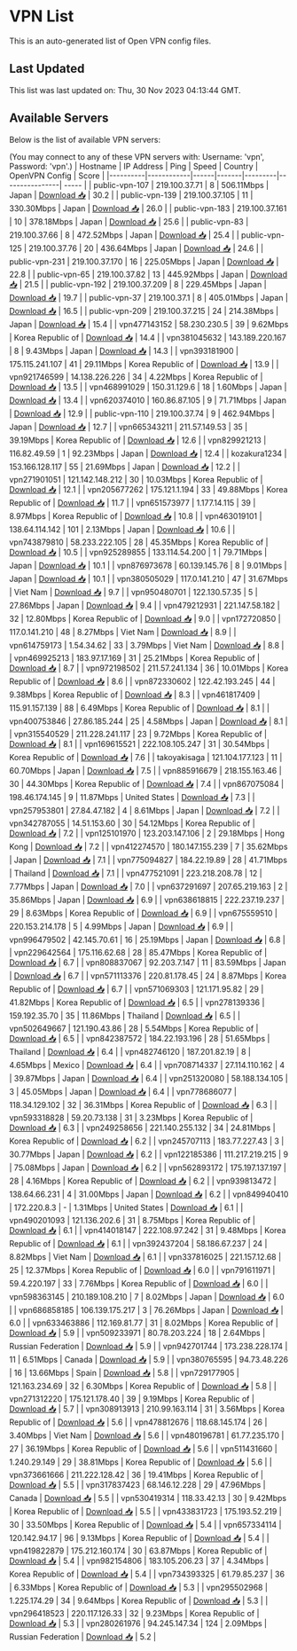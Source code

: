 # VPN List

This is an auto-generated list of Open VPN config files.

## Last Updated

This list was last updated on: Thu, 30 Nov 2023 04:13:44 GMT.

## Available Servers

Below is the list of available VPN servers:

(You may connect to any of these VPN servers with: Username: 'vpn', Password: 'vpn'.)
| Hostname | IP Address | Ping | Speed | Country | OpenVPN Config | Score |
|----------|------------|------|-------|---------|----------------| ----- |
| public-vpn-107 | 219.100.37.71 | 8 | 506.11Mbps | Japan | [Download 📥](./configs/server_0_JP.ovpn) | 30.2 |
| public-vpn-139 | 219.100.37.105 | 11 | 330.30Mbps | Japan | [Download 📥](./configs/server_1_JP.ovpn) | 26.0 |
| public-vpn-183 | 219.100.37.161 | 10 | 378.18Mbps | Japan | [Download 📥](./configs/server_2_JP.ovpn) | 25.6 |
| public-vpn-83 | 219.100.37.66 | 8 | 472.52Mbps | Japan | [Download 📥](./configs/server_3_JP.ovpn) | 25.4 |
| public-vpn-125 | 219.100.37.76 | 20 | 436.64Mbps | Japan | [Download 📥](./configs/server_4_JP.ovpn) | 24.6 |
| public-vpn-231 | 219.100.37.170 | 16 | 225.05Mbps | Japan | [Download 📥](./configs/server_5_JP.ovpn) | 22.8 |
| public-vpn-65 | 219.100.37.82 | 13 | 445.92Mbps | Japan | [Download 📥](./configs/server_6_JP.ovpn) | 21.5 |
| public-vpn-192 | 219.100.37.209 | 8 | 229.45Mbps | Japan | [Download 📥](./configs/server_7_JP.ovpn) | 19.7 |
| public-vpn-37 | 219.100.37.1 | 8 | 405.01Mbps | Japan | [Download 📥](./configs/server_8_JP.ovpn) | 16.5 |
| public-vpn-209 | 219.100.37.215 | 24 | 214.38Mbps | Japan | [Download 📥](./configs/server_9_JP.ovpn) | 15.4 |
| vpn477143152 | 58.230.230.5 | 39 | 9.62Mbps | Korea Republic of | [Download 📥](./configs/server_10_KR.ovpn) | 14.4 |
| vpn381045632 | 143.189.220.167 | 8 | 9.43Mbps | Japan | [Download 📥](./configs/server_11_JP.ovpn) | 14.3 |
| vpn393181900 | 175.115.241.107 | 41 | 29.11Mbps | Korea Republic of | [Download 📥](./configs/server_12_KR.ovpn) | 13.9 |
| vpn921746599 | 14.138.226.226 | 34 | 4.22Mbps | Korea Republic of | [Download 📥](./configs/server_13_KR.ovpn) | 13.5 |
| vpn468991029 | 150.31.129.6 | 18 | 1.60Mbps | Japan | [Download 📥](./configs/server_14_JP.ovpn) | 13.4 |
| vpn620374010 | 160.86.87.105 | 9 | 71.71Mbps | Japan | [Download 📥](./configs/server_15_JP.ovpn) | 12.9 |
| public-vpn-110 | 219.100.37.74 | 9 | 462.94Mbps | Japan | [Download 📥](./configs/server_16_JP.ovpn) | 12.7 |
| vpn665343211 | 211.57.149.53 | 35 | 39.19Mbps | Korea Republic of | [Download 📥](./configs/server_17_KR.ovpn) | 12.6 |
| vpn829921213 | 116.82.49.59 | 1 | 92.23Mbps | Japan | [Download 📥](./configs/server_18_JP.ovpn) | 12.4 |
| kozakura1234 | 153.166.128.117 | 55 | 21.69Mbps | Japan | [Download 📥](./configs/server_19_JP.ovpn) | 12.2 |
| vpn271901051 | 121.142.148.212 | 30 | 10.03Mbps | Korea Republic of | [Download 📥](./configs/server_20_KR.ovpn) | 12.1 |
| vpn205677262 | 175.121.1.194 | 33 | 49.88Mbps | Korea Republic of | [Download 📥](./configs/server_21_KR.ovpn) | 11.7 |
| vpn651573977 | 1.177.14.115 | 39 | 8.97Mbps | Korea Republic of | [Download 📥](./configs/server_22_KR.ovpn) | 10.8 |
| vpn463019101 | 138.64.114.142 | 101 | 2.13Mbps | Japan | [Download 📥](./configs/server_23_JP.ovpn) | 10.6 |
| vpn743879810 | 58.233.222.105 | 28 | 45.35Mbps | Korea Republic of | [Download 📥](./configs/server_24_KR.ovpn) | 10.5 |
| vpn925289855 | 133.114.54.200 | 1 | 79.71Mbps | Japan | [Download 📥](./configs/server_25_JP.ovpn) | 10.1 |
| vpn876973678 | 60.139.145.76 | 8 | 9.01Mbps | Japan | [Download 📥](./configs/server_26_JP.ovpn) | 10.1 |
| vpn380505029 | 117.0.141.210 | 47 | 31.67Mbps | Viet Nam | [Download 📥](./configs/server_27_VN.ovpn) | 9.7 |
| vpn950480701 | 122.130.57.35 | 5 | 27.86Mbps | Japan | [Download 📥](./configs/server_28_JP.ovpn) | 9.4 |
| vpn479212931 | 221.147.58.182 | 32 | 12.80Mbps | Korea Republic of | [Download 📥](./configs/server_29_KR.ovpn) | 9.0 |
| vpn172720850 | 117.0.141.210 | 48 | 8.27Mbps | Viet Nam | [Download 📥](./configs/server_30_VN.ovpn) | 8.9 |
| vpn614759173 | 1.54.34.62 | 33 | 3.79Mbps | Viet Nam | [Download 📥](./configs/server_31_VN.ovpn) | 8.8 |
| vpn469925213 | 183.97.17.169 | 31 | 25.21Mbps | Korea Republic of | [Download 📥](./configs/server_32_KR.ovpn) | 8.7 |
| vpn972198502 | 211.57.241.134 | 36 | 10.01Mbps | Korea Republic of | [Download 📥](./configs/server_33_KR.ovpn) | 8.6 |
| vpn872330602 | 122.42.193.245 | 44 | 9.38Mbps | Korea Republic of | [Download 📥](./configs/server_34_KR.ovpn) | 8.3 |
| vpn461817409 | 115.91.157.139 | 88 | 6.49Mbps | Korea Republic of | [Download 📥](./configs/server_35_KR.ovpn) | 8.1 |
| vpn400753846 | 27.86.185.244 | 25 | 4.58Mbps | Japan | [Download 📥](./configs/server_36_JP.ovpn) | 8.1 |
| vpn315540529 | 211.228.241.117 | 23 | 9.72Mbps | Korea Republic of | [Download 📥](./configs/server_37_KR.ovpn) | 8.1 |
| vpn169615521 | 222.108.105.247 | 31 | 30.54Mbps | Korea Republic of | [Download 📥](./configs/server_38_KR.ovpn) | 7.6 |
| takoyakisaga | 121.104.177.123 | 11 | 60.70Mbps | Japan | [Download 📥](./configs/server_39_JP.ovpn) | 7.5 |
| vpn885916679 | 218.155.163.46 | 30 | 44.30Mbps | Korea Republic of | [Download 📥](./configs/server_40_KR.ovpn) | 7.4 |
| vpn867075084 | 198.46.174.145 | 9 | 11.87Mbps | United States | [Download 📥](./configs/server_41_US.ovpn) | 7.3 |
| vpn257953801 | 27.84.47.182 | 4 | 8.61Mbps | Japan | [Download 📥](./configs/server_42_JP.ovpn) | 7.2 |
| vpn342787055 | 14.51.153.60 | 30 | 54.12Mbps | Korea Republic of | [Download 📥](./configs/server_43_KR.ovpn) | 7.2 |
| vpn125101970 | 123.203.147.106 | 2 | 29.18Mbps | Hong Kong | [Download 📥](./configs/server_44_HK.ovpn) | 7.2 |
| vpn412274570 | 180.147.155.239 | 7 | 35.62Mbps | Japan | [Download 📥](./configs/server_45_JP.ovpn) | 7.1 |
| vpn775094827 | 184.22.19.89 | 28 | 41.71Mbps | Thailand | [Download 📥](./configs/server_46_TH.ovpn) | 7.1 |
| vpn477521091 | 223.218.208.78 | 12 | 7.77Mbps | Japan | [Download 📥](./configs/server_47_JP.ovpn) | 7.0 |
| vpn637291697 | 207.65.219.163 | 2 | 35.86Mbps | Japan | [Download 📥](./configs/server_48_JP.ovpn) | 6.9 |
| vpn638618815 | 222.237.19.237 | 29 | 8.63Mbps | Korea Republic of | [Download 📥](./configs/server_49_KR.ovpn) | 6.9 |
| vpn675559510 | 220.153.214.178 | 5 | 4.99Mbps | Japan | [Download 📥](./configs/server_50_JP.ovpn) | 6.9 |
| vpn996479502 | 42.145.70.61 | 16 | 25.19Mbps | Japan | [Download 📥](./configs/server_51_JP.ovpn) | 6.8 |
| vpn229642564 | 175.116.62.68 | 28 | 85.47Mbps | Korea Republic of | [Download 📥](./configs/server_52_KR.ovpn) | 6.7 |
| vpn808837067 | 92.203.7.147 | 11 | 83.59Mbps | Japan | [Download 📥](./configs/server_53_JP.ovpn) | 6.7 |
| vpn571113376 | 220.81.178.45 | 24 | 8.87Mbps | Korea Republic of | [Download 📥](./configs/server_54_KR.ovpn) | 6.7 |
| vpn571069303 | 121.171.95.82 | 29 | 41.82Mbps | Korea Republic of | [Download 📥](./configs/server_55_KR.ovpn) | 6.5 |
| vpn278139336 | 159.192.35.70 | 35 | 11.86Mbps | Thailand | [Download 📥](./configs/server_56_TH.ovpn) | 6.5 |
| vpn502649667 | 121.190.43.86 | 28 | 5.54Mbps | Korea Republic of | [Download 📥](./configs/server_57_KR.ovpn) | 6.5 |
| vpn842387572 | 184.22.193.196 | 28 | 51.65Mbps | Thailand | [Download 📥](./configs/server_58_TH.ovpn) | 6.4 |
| vpn482746120 | 187.201.82.19 | 8 | 4.65Mbps | Mexico | [Download 📥](./configs/server_59_MX.ovpn) | 6.4 |
| vpn708714337 | 27.114.110.162 | 4 | 39.87Mbps | Japan | [Download 📥](./configs/server_60_JP.ovpn) | 6.4 |
| vpn251320080 | 58.188.134.105 | 3 | 45.05Mbps | Japan | [Download 📥](./configs/server_61_JP.ovpn) | 6.4 |
| vpn778686077 | 118.34.129.102 | 32 | 36.31Mbps | Korea Republic of | [Download 📥](./configs/server_62_KR.ovpn) | 6.3 |
| vpn593318828 | 59.20.73.138 | 31 | 3.23Mbps | Korea Republic of | [Download 📥](./configs/server_63_KR.ovpn) | 6.3 |
| vpn249258656 | 221.140.255.132 | 34 | 24.81Mbps | Korea Republic of | [Download 📥](./configs/server_64_KR.ovpn) | 6.2 |
| vpn245707113 | 183.77.227.43 | 3 | 30.77Mbps | Japan | [Download 📥](./configs/server_65_JP.ovpn) | 6.2 |
| vpn122185386 | 111.217.219.215 | 9 | 75.08Mbps | Japan | [Download 📥](./configs/server_66_JP.ovpn) | 6.2 |
| vpn562893172 | 175.197.137.197 | 28 | 4.16Mbps | Korea Republic of | [Download 📥](./configs/server_67_KR.ovpn) | 6.2 |
| vpn939813472 | 138.64.66.231 | 4 | 31.00Mbps | Japan | [Download 📥](./configs/server_68_JP.ovpn) | 6.2 |
| vpn849940410 | 172.220.8.3 | - | 1.31Mbps | United States | [Download 📥](./configs/server_69_US.ovpn) | 6.1 |
| vpn490201093 | 121.136.202.6 | 31 | 8.75Mbps | Korea Republic of | [Download 📥](./configs/server_70_KR.ovpn) | 6.1 |
| vpn414018147 | 222.108.97.242 | 31 | 9.48Mbps | Korea Republic of | [Download 📥](./configs/server_71_KR.ovpn) | 6.1 |
| vpn392437204 | 58.186.67.237 | 24 | 8.82Mbps | Viet Nam | [Download 📥](./configs/server_72_VN.ovpn) | 6.1 |
| vpn337816025 | 221.157.12.68 | 25 | 12.37Mbps | Korea Republic of | [Download 📥](./configs/server_73_KR.ovpn) | 6.0 |
| vpn791611971 | 59.4.220.197 | 33 | 7.76Mbps | Korea Republic of | [Download 📥](./configs/server_74_KR.ovpn) | 6.0 |
| vpn598363145 | 210.189.108.210 | 7 | 8.02Mbps | Japan | [Download 📥](./configs/server_75_JP.ovpn) | 6.0 |
| vpn686858185 | 106.139.175.217 | 3 | 76.26Mbps | Japan | [Download 📥](./configs/server_76_JP.ovpn) | 6.0 |
| vpn633463886 | 112.169.81.77 | 31 | 8.02Mbps | Korea Republic of | [Download 📥](./configs/server_77_KR.ovpn) | 5.9 |
| vpn509233971 | 80.78.203.224 | 18 | 2.64Mbps | Russian Federation | [Download 📥](./configs/server_78_RU.ovpn) | 5.9 |
| vpn942701744 | 173.238.228.174 | 11 | 6.51Mbps | Canada | [Download 📥](./configs/server_79_CA.ovpn) | 5.9 |
| vpn380765595 | 94.73.48.226 | 16 | 13.66Mbps | Spain | [Download 📥](./configs/server_80_ES.ovpn) | 5.8 |
| vpn729177905 | 121.163.234.69 | 32 | 6.30Mbps | Korea Republic of | [Download 📥](./configs/server_81_KR.ovpn) | 5.8 |
| vpn271312220 | 175.121.178.40 | 39 | 9.19Mbps | Korea Republic of | [Download 📥](./configs/server_82_KR.ovpn) | 5.7 |
| vpn308913913 | 210.99.163.114 | 31 | 3.56Mbps | Korea Republic of | [Download 📥](./configs/server_83_KR.ovpn) | 5.6 |
| vpn478812676 | 118.68.145.174 | 26 | 3.40Mbps | Viet Nam | [Download 📥](./configs/server_84_VN.ovpn) | 5.6 |
| vpn480196781 | 61.77.235.170 | 27 | 36.19Mbps | Korea Republic of | [Download 📥](./configs/server_85_KR.ovpn) | 5.6 |
| vpn511431660 | 1.240.29.149 | 29 | 38.81Mbps | Korea Republic of | [Download 📥](./configs/server_86_KR.ovpn) | 5.6 |
| vpn373661666 | 211.222.128.42 | 36 | 19.41Mbps | Korea Republic of | [Download 📥](./configs/server_87_KR.ovpn) | 5.5 |
| vpn317837423 | 68.146.12.228 | 29 | 47.96Mbps | Canada | [Download 📥](./configs/server_88_CA.ovpn) | 5.5 |
| vpn530419314 | 118.33.42.13 | 30 | 9.42Mbps | Korea Republic of | [Download 📥](./configs/server_89_KR.ovpn) | 5.5 |
| vpn433831723 | 175.193.52.219 | 30 | 33.50Mbps | Korea Republic of | [Download 📥](./configs/server_90_KR.ovpn) | 5.4 |
| vpn657334114 | 120.142.94.17 | 96 | 9.13Mbps | Korea Republic of | [Download 📥](./configs/server_91_KR.ovpn) | 5.4 |
| vpn419822879 | 175.212.160.174 | 30 | 63.87Mbps | Korea Republic of | [Download 📥](./configs/server_92_KR.ovpn) | 5.4 |
| vpn982154806 | 183.105.206.23 | 37 | 4.34Mbps | Korea Republic of | [Download 📥](./configs/server_93_KR.ovpn) | 5.4 |
| vpn734393325 | 61.79.85.237 | 36 | 6.33Mbps | Korea Republic of | [Download 📥](./configs/server_94_KR.ovpn) | 5.3 |
| vpn295502968 | 1.225.174.29 | 34 | 9.64Mbps | Korea Republic of | [Download 📥](./configs/server_95_KR.ovpn) | 5.3 |
| vpn296418523 | 220.117.126.33 | 32 | 9.23Mbps | Korea Republic of | [Download 📥](./configs/server_96_KR.ovpn) | 5.3 |
| vpn280261976 | 94.245.147.34 | 124 | 2.09Mbps | Russian Federation | [Download 📥](./configs/server_97_RU.ovpn) | 5.2 |

